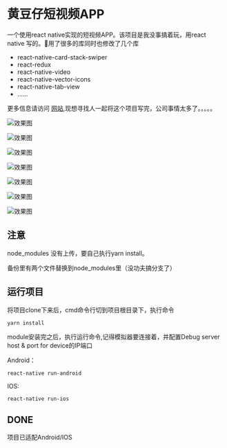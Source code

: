 # 黄豆仔短视频APP
一个使用react native实现的短视频APP。该项目是我没事搞着玩，用react native 写的。用了很多的库同时也修改了几个库

- react-native-card-stack-swiper
- react-redux 
- react-native-video
- react-native-vector-icons
- react-native-tab-view
- ......

更多信息请访问 [网站](https://www.huangdouzai.com),现想寻找人一起将这个项目写完，公司事情太多了。。。。。

![效果图](https://github.com/barretzhi/huangdouzaiapp/blob/master/备份/1.gif)

![效果图](https://github.com/barretzhi/huangdouzaiapp/blob/master/备份/2.gif)

![效果图](https://github.com/barretzhi/huangdouzaiapp/blob/master/备份/1.png)

![效果图](https://github.com/barretzhi/huangdouzaiapp/blob/master/备份/2.png)

![效果图](https://github.com/barretzhi/huangdouzaiapp/blob/master/备份/3.png)

![效果图](https://github.com/barretzhi/huangdouzaiapp/blob/master/备份/4.png)

![效果图](https://github.com/barretzhi/huangdouzaiapp/blob/master/备份/5.png)
## 注意
node_modules 没有上传，要自己执行yarn install。

备份里有两个文件替换到node_modules里（没功夫搞分支了）

## 运行项目
将项目clone下来后，cmd命令行切到项目根目录下，执行命令

```
yarn install 
```

module安装完之后，执行运行命令,记得模拟器要连接着，并配置Debug server host & port for device的IP端口

Android：

```
react-native run-android
```
IOS:

```
react-native run-ios
```

## DONE
项目已适配Android/IOS